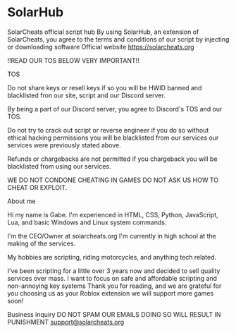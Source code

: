 # SolarHub
SolarCheats official script hub
By using SolarHub, an extension of SolarCheats, you agree to the terms and conditions of our script by injecting or downloading software
Official website https://solarcheats.org

!!READ OUR TOS BELOW VERY IMPORTANT!!

TOS

Do not share keys or resell keys if so you will be HWID banned and blacklisted fron our site, script and our Discord server.

By being a part of our Discord server, you agree to Discord's TOS and our TOS.

Do not try to crack out script or reverse engineer if you do so without ethical hacking permissions you will be blacklisted from our services our services were previously stated 
above.

Refunds or chargebacks are not permitted if you chargeback you will be blacklisted from using our services.

WE DO NOT CONDONE CHEATING IN GAMES DO NOT ASK US HOW TO CHEAT OR EXPLOIT.


About me

Hi my name is Gabe. I'm experienced in HTML, CSS, Python, JavaScript, Lua, and basic Windows and Linux system commands.

I'm the CEO/Owner at solarcheats.org I'm currently in high school at the making of the services.

My hobbies are scripting, riding motorcycles, and anything tech related.

I've been scripting for a little over 3 years now and decided to sell quality services over mass. I want to focus on safe and affordable scripting and non-annoying key systems
Thank you for reading, and we are grateful for you choosing us as your Roblox extension we will support more games soon!


Business inquiry
DO NOT SPAM OUR EMAILS DOING SO WILL RESULT IN PUNISHMENT
support@solarcheats.org

